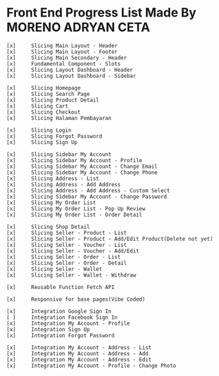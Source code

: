 # Front End Progress List Made By MORENO ADRYAN CETA

    [x]     Slicing Main Layout - Header
    [x]     Slicing Main Layout - Footer
    [x]     Slicing Main Secondary - Header
    [x]     Fundamental Component - Slots
    [x]     Slicing Layout Dashboard - Header
    [x]     Slicing Layout Dashboard - Sidebar

    [x]     Slicing Homepage
    [x]     Slicing Search Page
    [x]     Slicing Product Detail
    [x]     Slicing Cart
    [x]     Slicing Checkout
    [x]     Slicing Halaman Pembayaran

    [x]     Slicing Login
    [x]     Slicing Forgot Password
    [x]     Slicing Sign Up

    [x]     Slicing Sidebar My Account
    [x]     Slicing Sidebar My Account - Profile
    [x]     Slicing Sidebar My Account - Change Email
    [x]     Slicing Sidebar My Account - Change Phone
    [x]     Slicing Address - List
    [x]     Slicing Address - Add Address
    [x]     Slicing Address - Add Address - Custom Select
    [x]     Slicing Sidebar My Account - Change Password
    [x]     Slicing My Order List
    [x]     Slicing My Order List - Pop Up Review
    [x]     Slicing My Order List - Order Detail

    [x]     Slicing Shop Detail
    [x]     Slicing Seller - Product - List
    [x]     Slicing Seller - Product - Add/Edit Product(Delete not yet)
    [x]     Slicing Seller - Voucher - List
    [x]     Slicing Seller - Voucher - Add/Edit
    [x]     Slicing Seller - Order - List
    [x]     Slicing Seller - Order - Detail
    [x]     Slicing Seller - Wallet
    [x]     Slicing Seller - Wallet - Withdraw

    [x]     Reusable Function Fetch API

    [x]     Responsive for base pages(Vibe Coded)

    [x]     Integration Google Sign In
    [ ]     Integration Facebook Sign In
    [x]     Integration My Account - Profile
    [x]     Integration Sign Up
    [x]     Integration Forgot Password

    [x]     Integration My Account - Address - List
    [x]     Integration My Account - Address - Add
    [x]     Integration My Account - Address - Edit
    [x]     Integration My Account - Profile - Change Photo
